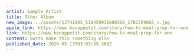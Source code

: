 ```yaml
---
artist: Sample Artist
title: Other Album
new_image: ../assets/13741005_518459931680366_1782369665_n.jpg
apple_link: https://www.bonappetit.com/story/how-to-meal-prep-for-one
link: https://www.bonappetit.com/story/how-to-meal-prep-for-one
content: Gotta make this something else
published_date: 2020-05-13T03:03:39.368Z
---
```


